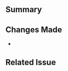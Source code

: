 ## Summary

<!-- Briefly describe the changes you're making -->

## Changes Made

- 

## Related Issue

<!-- Link to the related issue if any -->
